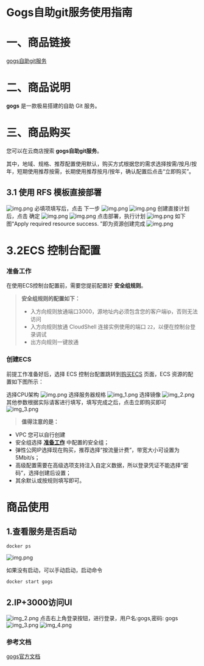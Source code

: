 # Gogs自助git服务使用指南

# 一、商品链接

[gogs自助git服务](https://marketplace.huaweicloud.com/contents/5a704ba0-f51c-42cc-9947-71f2f50072bd#productid=OFFI1148937988424810496)

# 二、商品说明

**gogs** 是一款极易搭建的自助 Git 服务。

# 三、商品购买

您可以在云商店搜索 **gogs自助git服务**。

其中，地域、规格、推荐配置使用默认，购买方式根据您的需求选择按需/按月/按年，短期使用推荐按需，长期使用推荐按月/按年，确认配置后点击“立即购买”。


## 3.1 使用 RFS 模板直接部署
![img.png](images/img1.png)
必填项填写后，点击 下一步
![img.png](images/img2.png)
![img.png](images/img3.png)
创建直接计划后，点击 确定
![img.png](images/img4.png)
![img.png](images/img5.png)
点击部署，执行计划
![img.png](images/img6.png)
如下图“Apply required resource success. ”即为资源创建完成
![img.png](images/img7.png)
# 3.2ECS 控制台配置

### 准备工作

在使用ECS控制台配置前，需要您提前配置好 **安全组规则**。

> **安全组规则的配置如下：**
> - 入方向规则放通端口3000，源地址内必须包含您的客户端ip，否则无法访问
> - 入方向规则放通 CloudShell 连接实例使用的端口 `22`，以便在控制台登录调试
> - 出方向规则一键放通

### 创建ECS

前提工作准备好后，选择 ECS 控制台配置跳转到[购买ECS](https://support.huaweicloud.com/qs-ecs/ecs_01_0103.html) 页面，ECS 资源的配置如下图所示：

选择CPU架构
![img.png](images/img8.png)
选择服务器规格
![img_1.png](images/img_1.png)
选择镜像
![img_2.png](images/img_2.png)
其他参数根据实际请客进行填写，填写完成之后，点击立即购买即可
![img_3.png](images/img_3.png)


> **值得注意的是：**
- VPC 您可以自行创建
- 安全组选择 [**准备工作**](#准备工作) 中配置的安全组；
- 弹性公网IP选择现在购买，推荐选择“按流量计费”，带宽大小可设置为5Mbit/s；
- 高级配置需要在高级选项支持注入自定义数据，所以登录凭证不能选择“密码”，选择创建后设置；
- 其余默认或按规则填写即可。

# 商品使用

## 1.查看服务是否启动

```bash
docker ps
```
![img.png](images/img_4.png)

如果没有启动，可以手动启动，启动命令
```bash
docker start gogs
```
## 2.IP+3000访问UI
![img_2.png](images/img_5.png)
点击右上角登录按钮，进行登录，用户名:gogs,密码: gogs
![img_3.png](images/img_6.png)
![img_4.png](images/img_7.png)
### 参考文档

[gogs官方文档](https://gogs.io/docs)
